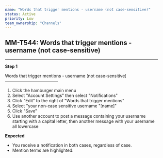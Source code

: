```yaml
---
name: "Words that trigger mentions - username (not case-sensitive)"
status: Active
priority: Low
team_ownership: "Channels"
---
```


## MM-T544: Words that trigger mentions - username (not case-sensitive)

---

**Step 1**

Words that trigger mentions - username (not case-sensitive)\
–––––––––––––––––––––––––

1. Click the hamburger main menu
2. Select "Account Settings" then select "Notifications"
3. Click "Edit" to the right of "Words that trigger mentions"
4. Select "your non-case sensitive username "\[name]"
5. Click "Save"
6. Use another account to post a message containing your username starting with a capital letter, then another message with your username all lowercase

**Expected**

- You receive a notification in both cases, regardless of case.
- Mention terms are highlighted.
